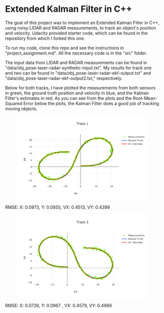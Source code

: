 # Extended Kalman Filter in C++

The goal of this project was to implement an Extended Kalman Filter in C++, using noisy LIDAR and RADAR measurements, to track an object's position and velocity. Udacity provided starter code, which can be found in the repository from which I forked this one. 

To run my code, clone this repo and see the instructions in "project_assignment.md". All the necessary code is in the "src" folder.

The input data from LIDAR and RADAR measurements can be found in "data/obj_pose-laser-radar-synthetic-input.txt". My results for track one and two can be found in "data/obj_pose-laser-radar-ekf-output.txt" and "data/obj_pose-laser-radar-ekf-output2.txt," respectively. 

Below for both tracks, I have plotted the measurements from both sensors in green, the ground truth position and velocity in blue, and the Kalman Filter's estimates in red. As you can see from the plots and the Root-Mean-Squared Error below the plots, the Kalman Filter does a good job of tracking moving objects. 

 <figure>
  <img src="readme_images/track1.png"/>
</figure>
 <p></p>
RMSE: 
X: 0.0973, Y: 0.0855, VX: 0.4513, VY: 0.4399

 <figure>
  <img src="readme_images/track2.png"/>
</figure>
 <p></p>
RMSE: 
X: 0.0726, Y: 0.0967 , VX: 0.4579, VY: 0.4966
